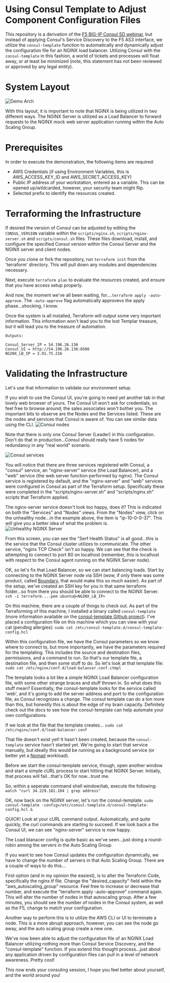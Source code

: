 # Using Consul Template to Adjust Component Configuration Files

This repository is a derivation of the [F5 BIG-IP Consul SD webinar](https://github.com/hashicorp/f5-terraform-consul-sd-webinar), but instead of applying Consul's Service Discovery to the F5 AS3 interface, we utilize the `consul-template` function to automatically and dynamically adjust the configuration file for an NGINX load balancer.  Utilizing Consul with the `consul-template` in this fashion, a world of tickets and processes will float away, or at least be minimized (note, this statement has not been reviewed or approved by any legal entity).


# System Layout
![Demo Arch](images/Consul%20Network%20Infrastructure%20Automation%20-%20Consul%20Template.png)

With this layout, it is important to note that NGINX is being utilized in two different ways.  The NGINX Server is utilized as a Load Balancer to forward requests to the NGINX mock web server application running within the Auto Scaling Group.

# Prerequisites
In order to execute the demonstration, the following items are required:

- AWS Credentials (if using Environment Variables, this is AWS_ACCESS_KEY_ID and AWS_SECRET_ACCESS_KEY)
- Public IP address of your workstation, entered as a variable. This can be opened up/wildcarded, however, your security team might flip.
- Selected prefix to identify the resources created.

# Terraforming the Infrastructure
If desired the version of Consul can be adjusted by editing the `CONSUL_VERSION` variable within the `scripts/nginx.sh`, `scripts/nginx-server.sh` and `scripts/consul.sh` files.  These files download, install, and configure the specified Consul version within the Consul Server and the NGINX server and client nodes.

Once you clone or fork the repository, run `terraform init` from the 'terraform' directory.  This will pull down any modules and dependencies necessary.

Next, execute `terraform plan` to evaluate the resources created, and ensure that you have access setup properly.

And now, the moment we've all been waiting, for....`terraform apply -auto-approve`.  The `-auto-approve` flag automatically approvevs the apply phase...shocking, I know.

Once the system is all installed, Terraform will output some very important information.  This information won't lead you to the lost Templar treasure, but it will lead you to the treasure of automation.

```
Outputs:

Consul_Server_IP = 54.196.26.136
Consul_UI = http://54.196.26.136:8500
NGINX_LB_IP = 3.91.75.216
```

# Validating the Infrastructure
Let's use that information to validate our environment setup.

If you wish to use the Consul UI, you're going to need yet another tab in that lovely web browser of yours.  The Consul UI won't ask for credentials, so feel free to browse around; the sales associates won't bother you.  The important bits to observe are the Nodes and the Services listed.  These are the nodes and services that Consul is aware of.  You can see similar data using the CLI.
![Consul nodes](images/consul_nodes_ui.png)

Note that there is only one Consul Server (Leader) in this configuration.  Don't do that in production...Consul should really have 5 nodes for redundancy in any "real world" scenario.

![Consul services](images/consul_services_ui.png)

You will notice that there are three services registered with Consul, a "consul" service, an "nginx-server" service (the Load Balancer), and a "web" service (the web server function performed by nginx).  The Consul service is registered by default, and the "nginx-server" and "web" services were configured in Consul as part of the Terraform setup.  Specifically these were completed in the "scripts/nginx-server.sh" and "scripts/nginx.sh" scripts that Terraform applied.

 The nginx-server service doesn't look too happy, does it?  This is indicated on both the "Services" and "Nodes" views.  From the "Nodes" view, click on the unhealthy node...in the example above, the item is "ip-10-0-0-37".  This will give you a better idea of what the problem is.
![Unhealthy NGINX Server](images/Unhealthy_nginx_loadbalancer.png)

From this screen, you can see the "Serf Health Status" is all good...this is the service that the Consul cluster utilizes to communicate.  The other service, "nginx TCP Check" isn't so happy.  We can see that the check is attempting to connect to port 80 on localhost (remember, this is localhost with respect to the Consul agent running on the NGINX Server node).

OK, so let's fix that Load Balancer, so we can start balancing loads.  Start by connecting to the NGINX Server node via SSH (wow, if only there was some product, called [Boundary](https://www.boundaryproject.io/), that would make this so much easier).  As part of the setup, we've created an SSH key for you in that same terraform folder...so from there you should be able to connect to the NGINX Server.
`ssh -i terraform....pem ubuntu@<NGINX_LB_IP>`

On this machine, there are a couple of things to check out.  As part of the Terraforming of this machine, I installed a binary called `consul-template` (more information available on the [consul-template Github project](https://github.com/hashicorp/consul-template)).  I've placed a configuration file on this machine which you can view with your cat (pending allergies):
`sudo cat /etc/consul-template.d/consul-template-config.hcl`

Within this configuration file, we have the Consul parameters so we know where to connect to, but more importantly, we have the parameters required for the templating.  This includes the source and destination files, permissions, and a command to run.  So that's our template file, a destination file, and then some stuff to do.  So let's look at that template file:
`sudo cat /etc/nginx/conf.d/load-balancer.conf.ctmpl`

The template looks a lot like a simple NGINX Load Balancer configuration file, with some other strange braces and stuff thrown in.  So what does this stuff mean?  Essentially, the consul-template looks for the service called 'web', and it's going to add the server address and port to the configuration file, as Consul recognizes a change.  The consul template can do a ton more than this, but honestly this is about the edge of my brain capacity.  Definitely check out the docs to see how the consul-template can help automate your own configurations.

If we look at the file that the template creates...
`sudo cat /etc/nginx/conf.d/load-balancer.conf`

That file doesn't exist yet!  It hasn't been created, because the `consul-template` service hasn't started yet.  We're going to start that service manually, but ideally this would be running as a background service (or better yet a [Nomad](https://nomadproject.io/) workload).

Before we start the consul-template service, though, open another window and start a simple cURL process to start hitting that NGINX Server.  Initially, that process will fail...that's OK for now...trust me.

So, within a seperate command shell window/tab, execute the following:
`watch "curl 34.229.181.104 | grep address"`

OK, now back on the NGINX server, let's run the consul-template.
`sudo consul-template -config=/etc/consul-template.d/consul-template-config.hcl &`

QUICK!  Look at your cURL command output.  Automatically, and quite quickly, the curl commands are starting to succeed.  If we look back a the Consul UI, we can see "nginx-server" service is now happy.

The Load blanacer config is quite basic as we've seen...just doing a round-robin among the servers in the Auto Scaling Group.

If you want to see how Consul updates the configuraiton dynamically, we have to change the number of servers in that Auto Scaling Group.  There are a couple of ways to do this...

First option (and in my opinion the easiest), is to alter the Terraform Code, specifically the nginx.tf file. Change the "desired_capacity" field within the "aws_autoscaling_group" resource. Feel free to increase or decrease that number, and execute the "terraform apply -auto-approve" command again. This will alter the number of nodes in that autoscaling group. After a few minutes, you should see the number of nodes in the Consul system, as well as the F5, change to match your configuration.

Another way to perform this is to utilize the AWS CLI or UI to terminate a node. This is a more abrupt approach, however, you can see the node go away, and the auto scaling group create a new one.

We've now been able to adjust the configuration file of an NGINX Load Balancer utilizing nothing more than Consul Service Discovery, and the "consul-template" function.  If you extend this thought process...just about any application driven by configuration files can pull in a level of network awareness.  Pretty cool!

This now ends your consuling session, I hope you feel better about yourself, and the world around you!
